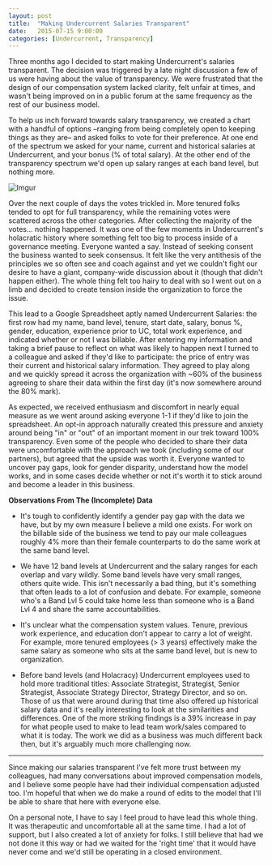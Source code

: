 ```yaml
---
layout: post
title:  "Making Undercurrent Salaries Transparent"
date:   2015-07-15 9:00:00
categories: [Undercurrent, Transparency]
---
```


Three months ago I decided to start making Undercurrent's salaries transparent. The decision was triggered by a late night discussion a few of us were having about the value of transparency. We were frustrated that the design of our compensation system lacked clarity, felt unfair at times, and wasn't being improved on in a public forum at the same frequency as the rest of our business model.

To help us inch forward towards salary transparency, we created a chart with a handful of options –ranging from being completely open to keeping things as they are– and asked folks to vote for their preference. At one end of the spectrum we asked for your name, current and historical salaries at Undercurrent, and your bonus (% of total salary). At the other end of the transparency spectrum we'd open up salary ranges at each band level, but nothing more. 

![Imgur](http://i.imgur.com/UMK6unil.jpg)

Over the next couple of days the votes trickled in. More tenured folks tended to opt for full transparency, while the remaining votes were scattered across the other categories. After collecting the majority of the votes... nothing happened. It was one of the few moments in Undercurrent's holacratic history where something felt too big to process inside of a governance meeting. Everyone wanted a say. Instead of seeking consent the business wanted to seek consensus. It felt like the very antithesis of the principles we so often see and coach against and yet we couldn't fight our desire to have a giant, company-wide discussion about it (though that didn't happen either). The whole thing felt too hairy to deal with so I went out on a limb and decided to create tension inside the organization to force the issue.

This lead to a Google Spreadsheet aptly named Undercurrent Salaries: the first row had my name, band level, tenure, start date, salary, bonus %, gender, education, experience prior to UC, total work experience, and indicated whether or not I was billable. After entering my information and taking a brief pause to reflect on what was likely to happen next I turned to a colleague and asked if they'd like to participate: the price of entry was their current and historical salary information. They agreed to play along and we quickly spread it across the organization with ~60% of the business agreeing to share their data within the first day (it's now somewhere around the 80% mark).

As expected, we received enthusiasm and discomfort in nearly equal measure as we went around asking everyone 1-1 if they'd like to join the spreadsheet. An opt-in approach naturally created this pressure and anxiety around being "in" or "out" of an important moment in our trek toward 100% transparency. Even some of the people who decided to share their data were uncomfortable with the approach we took (including some of our partners), but agreed that the upside was worth it. Everyone wanted to uncover pay gaps, look for gender disparity, understand how the model works, and in some cases decide whether or not it's worth it to stick around and become a leader in this business. 

**Observations From The (Incomplete) Data**

* It's tough to confidently identify a gender pay gap with the data we have, but by my own measure I believe a mild one exists. For work on the billable side of the business we tend to pay our male colleagues roughly 4% more than their female counterparts to do the same work at the same band level.

* We have 12 band levels at Undercurrent and the salary ranges for each overlap and vary wildly. Some band levels have very small ranges, others quite wide. This isn't necessarily a bad thing, but it's something that often leads to a lot of confusion and debate. For example, someone who's a Band Lvl 5 could take home less than someone who is a Band Lvl 4 and share the same accountabilities.

* It's unclear what the compensation system values. Tenure, previous work experience, and education don't appear to carry a lot of weight. For example, more tenured employees (> 3 years) effectively make the same salary as someone who sits at the same band level, but is new to organization.

* Before band levels (and Holacracy) Undercurrent employees used to hold more traditional titles: Associate Strategist, Strategist, Senior Strategist, Associate Strategy Director, Strategy Director, and so on. Those of us that were around during that time also offered up historical salary data and it's really interesting to look at the similarities and differences. One of the more striking findings is a 39% increase in pay for what people used to make to lead team work/sales compared to what it is today. The work we did as a business was much different back then, but it's arguably much more challenging now. 

***

Since making our salaries transparent I've felt more trust between my colleagues, had many conversations about improved compensation models, and I believe some people have had their individual compensation adjusted too. I'm hopeful that when we do make a round of edits to the model that I'll be able to share that here with everyone else. 

On a personal note, I have to say I feel proud to have lead this whole thing. It was therapeutic and uncomfortable all at the same time. I had a lot of support, but I also created a lot of anxiety for folks. I still believe that had we not done it this way or had we waited for the 'right time' that it would have never come and we'd still be operating in a closed environment.


